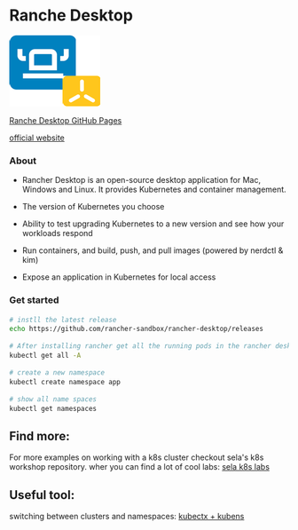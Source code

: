 # Ranche Desktop
![Ranche Desktop](../images/rancher.png)

[Ranche Desktop GitHub Pages](https://github.com/rancher-sandbox/rancher-desktop)

[official website](https://rancherdesktop.io/)

### About
- Rancher Desktop is an open-source desktop application for Mac, Windows and Linux. It provides Kubernetes and container management.

- The version of Kubernetes you choose

- Ability to test upgrading Kubernetes to a new version and see how your workloads respond

- Run containers, and build, push, and pull images (powered by nerdctl & kim)

- Expose an application in Kubernetes for local access


### Get started
```sh
# instll the latest release
echo https://github.com/rancher-sandbox/rancher-desktop/releases
```

```sh
# After installing rancher get all the running pods in the rancher desktop cluster
kubectl get all -A
```

```sh
# create a new namespace
kubectl create namespace app
```

```sh
# show all name spaces
kubectl get namespaces
```

## Find more:
For more examples on working with a k8s cluster checkout sela's k8s workshop repository. wher you can find a lot of cool labs:
[sela k8s labs](https://gitlab.com/sela-kubernetes-workshop)

## Useful tool:
switching between clusters and namespaces:
[kubectx + kubens](https://github.com/ahmetb/kubectx)
